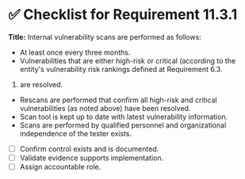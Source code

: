 # ✅ Checklist for Requirement 11.3.1

**Title:** Internal vulnerability scans are performed as follows:
- At least once every three months. 
- Vulnerabilities that are either high-risk or critical (according to the entity's vulnerability risk rankings defined at Requirement 6.3.
1) are resolved. 
- Rescans are performed that confirm all high-risk and critical vulnerabilities (as noted above) have been resolved. 
- Scan tool is kept up to date with latest vulnerability information. 
- Scans are performed by qualified personnel and organizational independence of the tester exists.

- [ ] Confirm control exists and is documented.
- [ ] Validate evidence supports implementation.
- [ ] Assign accountable role.
